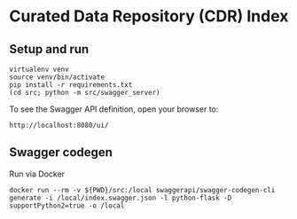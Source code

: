 # Curated Data Repository (CDR) Index

## Setup and run

```
virtualenv venv
source venv/bin/activate
pip install -r requirements.txt
(cd src; python -m src/swagger_server)
```

To see the Swagger API definition, open your browser to:

```
http://localhost:8080/ui/
```

## Swagger codegen

Run via Docker

```
docker run --rm -v ${PWD}/src:/local swaggerapi/swagger-codegen-cli generate -i /local/index.swagger.json -l python-flask -D supportPython2=true -o /local
```

